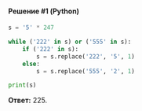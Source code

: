 #### Решение #1 (Python)
```python
s = '5' * 247

while ('222' in s) or ('555' in s):
	if ('222' in s):
		s = s.replace('222', '5', 1)
	else:
		s = s.replace('555', '2', 1)

print(s)
```

**Ответ:** 225.

